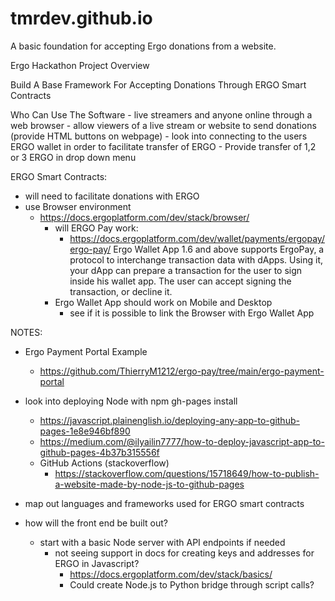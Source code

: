 # tmrdev.github.io
A basic foundation for accepting Ergo donations from a website.

Ergo Hackathon Project Overview

Build A Base Framework For Accepting Donations Through ERGO Smart Contracts

Who Can Use The Software
    - live streamers and anyone online through a web browser
    - allow viewers of a live stream or website to send donations (provide HTML buttons on webpage)
        - look into connecting to the users ERGO wallet in order to facilitate transfer of ERGO
        - Provide transfer of 1,2 or 3 ERGO in drop down menu

ERGO Smart Contracts:
   
   - will need to facilitate donations with ERGO
   - use Browser environment
        - https://docs.ergoplatform.com/dev/stack/browser/
            - will ERGO Pay work:
                - https://docs.ergoplatform.com/dev/wallet/payments/ergopay/ergo-pay/
                Ergo Wallet App 1.6 and above supports ErgoPay, a protocol to interchange transaction data with dApps. Using it, 
                your dApp can prepare a transaction for the user to sign inside his wallet app. The user can accept signing the transaction, or decline it.
            - Ergo Wallet App should work on Mobile and Desktop
                - see if it is possible to link the Browser with Ergo Wallet App


NOTES:

- Ergo Payment Portal Example
    - https://github.com/ThierryM1212/ergo-pay/tree/main/ergo-payment-portal

- look into deploying Node with npm gh-pages install
    - https://javascript.plainenglish.io/deploying-any-app-to-github-pages-1e8e946bf890
    - https://medium.com/@ilyailin7777/how-to-deploy-javascript-app-to-github-pages-4b37b315556f
    - GitHub Actions (stackoverflow)
        - https://stackoverflow.com/questions/15718649/how-to-publish-a-website-made-by-node-js-to-github-pages
        
- map out languages and frameworks used for ERGO smart contracts
- how will the front end be built out?
    - start with a basic Node server with API endpoints if needed
        - not seeing support in docs for creating keys and addresses for ERGO in Javascript?
            - https://docs.ergoplatform.com/dev/stack/basics/
            - Could create Node.js to Python bridge through script calls?
            
